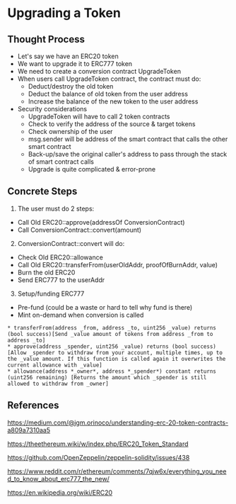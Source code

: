 # Upgrading a Token

## Thought Process

* Let's say we have an ERC20 token
* We want to upgrade it to ERC777 token
* We need to create a conversion contract UpgradeToken
* When users call UpgradeToken contract, the contract must do:
  * Deduct/destroy the old token
  * Deduct the balance of old token from the user address
  * Increase the balance of the new token to the user address
* Security considerations
  * UpgradeToken will have to call 2 token contracts
  * Check to verify the address of the source & target tokens
  * Check ownership of the user
  * msg.sender will be address of the smart contract that calls the other smart contract
  * Back-up/save the original caller's address to pass through the stack of smart contract calls
  * Upgrade is quite complicated & error-prone

## Concrete Steps

1) The user must do 2 steps:
* Call Old ERC20::approve(addressOf ConversionContract)
* Call ConversionContract::convert(amount)

2) ConversionContract::convert will do:
* Check Old ERC20::allowance
* Call Old ERC20::transferFrom(userOldAddr, proofOfBurnAddr, value)
* Burn the old ERC20
* Send ERC777 to the userAddr

3) Setup/funding ERC777
* Pre-fund (could be a waste or hard to tell why fund is there)
* Mint on-demand when conversion is called

```
* transferFrom(address _from, address _to, uint256 _value) returns (bool success)[Send _value amount of tokens from address _from to address _to]
* approve(address _spender, uint256 _value) returns (bool success) [Allow _spender to withdraw from your account, multiple times, up to the _value amount. If this function is called again it overwrites the current allowance with _value]
* allowance(address *_owner*, address *_spender*) constant returns (uint256 remaining) [Returns the amount which _spender is still allowed to withdraw from _owner]
```

## References

https://medium.com/@jgm.orinoco/understanding-erc-20-token-contracts-a809a7310aa5

https://theethereum.wiki/w/index.php/ERC20_Token_Standard

https://github.com/OpenZeppelin/zeppelin-solidity/issues/438

https://www.reddit.com/r/ethereum/comments/7qjw6x/everything_you_need_to_know_about_erc777_the_new/

https://en.wikipedia.org/wiki/ERC20
